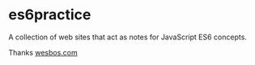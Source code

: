 # es6practice
A collection of web sites that act as notes for JavaScript ES6 concepts.

Thanks [wesbos.com](https://www.wesbos.com)
